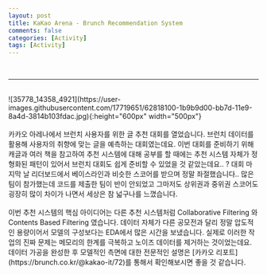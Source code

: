 ```yaml
---
layout: post
title: KaKao Arena - Brunch Recommendation System
comments: false
categories: [Activity]
tags: [Activity]
---
```


<br>
<hr><br>
![35778_14358_4921](https://user-images.githubusercontent.com/17719651/62818100-1b9b9d00-bb7d-11e9-8a4d-3814b103fdac.jpg){:height="600px" width="500px"}
<br><br>
카카오 아레나에서 브런치 사용자를 위한 글 추천 대회를 열었습니다. 브런치 데이터를 활용해 사용자의 취향에 맞는 글을 예측하는 대회였는데요. 이번 대회를 준비하기 위해 캐글과 여러 책을 참고하여 추천 시스템에 대해 공부를 할 때에는 추천 시스템 자체가 정형화된 패턴이 있어서 브런치 대회도 쉽게 준비할 수 있었을 것 같았는데요.. ? 대회 마지막 날 리더보드에서 베이스라인과 비슷한 스코어를 받으며 정말 좌절했습니다.. 많은 팀이 참가했는데 코드를 제출한 팀이 반이 안되었고 그마저도 상위권과 중위권 스코어도 굉장히 많이 차이가 나면서 세상은 참 넓구나를 느꼈습니다. <br><br>이번 추천 시스템의 핵심 아이디어는 다른 추천 시스템처럼 Collaborative Filtering 와 Contents Based Filtering 였습니다. 데이터 자체가 다른 공모전과 달리 정말 압도적인 용량이어서 모델의 구성보다는 EDA에서 많은 시간을 보냈습니다. 실제로 이러한 작업의 진짜 문제는 메모리의 한계를 극복하고 노이즈 데이터를 제거하는 것이었는데요. 데이터 가공을 완성한 후 모델적인 측면에 대한 전문적인 설명은 [카카오 리포트](https://brunch.co.kr/@kakao-it/72)를 통해서 확인해보시면 좋을 것 같습니다. 

<br><br>
<br>

<br><br><br><br>
